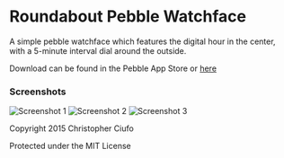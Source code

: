# Roundabout Pebble Watchface

A simple pebble watchface which features the digital hour in the center, with a 5-minute interval dial around the outside.

Download can be found in the Pebble App Store or [here](http://apps.getpebble.com/en_US/application/560a0bccad97404a6900001e)

### Screenshots

![Screenshot 1](https://assets.getpebble.com/api/file/UrLudBaSSsqKoaiyRGc1/convert?cache=true&fit=crop&w=144&h=168)
![Screenshot 2](https://assets.getpebble.com/api/file/M0ydnSUT2WlAFxOa7OHI/convert?cache=true&fit=crop&w=144&h=168)
![Screenshot 3](https://assets.getpebble.com/api/file/vEitLHrRI6LWZEfsUmTG/convert?cache=true&fit=crop&w=144&h=168)

Copyright 2015 Christopher Ciufo

Protected under the MIT License
